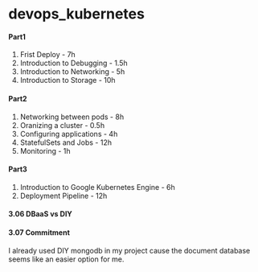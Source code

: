 # devops_kubernetes

#### Part1 
1. Frist Deploy - 7h
2. Introduction to Debugging - 1.5h
3. Introduction to Networking - 5h
4. Introduction to Storage - 10h

#### Part2
1. Networking between pods - 8h
2. Oranizing a cluster - 0.5h
3. Configuring applications - 4h
4. StatefulSets and Jobs - 12h
5. Monitoring - 1h

#### Part3
1. Introduction to Google Kubernetes Engine - 6h
2. Deployment Pipeline - 12h

#### 3.06 DBaaS vs DIY

#### 3.07 Commitment
I already used DIY mongodb in my project cause the document database seems like an easier option for me. 